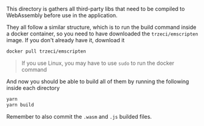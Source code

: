 This directory is gathers all third-party libs that need to be compiled to WebAssembly
before use in the application.

They all follow a similar structure, which is to run the build command inside a docker container,
so you need to have downloaded the `trzeci/emscripten` image. If you don't already have it, download it

```bash
docker pull trzeci/emscripten
```

> If you use Linux, you may have to use `sudo` to run the docker command

And now you should be able to build all of them by running the following inside each directory

```bash
yarn
yarn build
```

Remember to also commit the `.wasm` and `.js` builded files.
